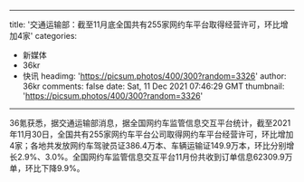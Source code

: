 
---
title: '交通运输部：截至11月底全国共有255家网约车平台取得经营许可，环比增加4家'
categories: 
 - 新媒体
 - 36kr
 - 快讯
headimg: 'https://picsum.photos/400/300?random=3326'
author: 36kr
comments: false
date: Sat, 11 Dec 2021 07:46:29 GMT
thumbnail: 'https://picsum.photos/400/300?random=3326'
---

<div>   
36氪获悉，据交通运输部消息，据全国网约车监管信息交互平台统计，截至2021年11月30日，全国共有255家网约车平台公司取得网约车平台经营许可，环比增加4家；各地共发放网约车驾驶员证386.4万本、车辆运输证149.9万本，环比分别增长2.9%、3.0%。全国网约车监管信息交互平台11月份共收到订单信息62309.9万单，环比下降9.9%。  
</div>
            